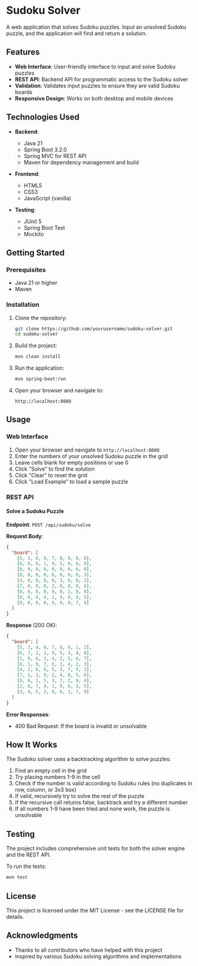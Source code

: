 # Sudoku Solver

A web application that solves Sudoku puzzles. Input an unsolved Sudoku puzzle, and the application will find and return a solution.

## Features

- **Web Interface**: User-friendly interface to input and solve Sudoku puzzles
- **REST API**: Backend API for programmatic access to the Sudoku solver
- **Validation**: Validates input puzzles to ensure they are valid Sudoku boards
- **Responsive Design**: Works on both desktop and mobile devices

## Technologies Used

- **Backend**:
  - Java 21
  - Spring Boot 3.2.0
  - Spring MVC for REST API
  - Maven for dependency management and build

- **Frontend**:
  - HTML5
  - CSS3
  - JavaScript (vanilla)

- **Testing**:
  - JUnit 5
  - Spring Boot Test
  - Mockito

## Getting Started

### Prerequisites

- Java 21 or higher
- Maven

### Installation

1. Clone the repository:
   ```bash
   git clone https://github.com/yourusername/sudoku-solver.git
   cd sudoku-solver
   ```

2. Build the project:
   ```bash
   mvn clean install
   ```

3. Run the application:
   ```bash
   mvn spring-boot:run
   ```

4. Open your browser and navigate to:
   ```
   http://localhost:8080
   ```

## Usage

### Web Interface

1. Open your browser and navigate to `http://localhost:8080`
2. Enter the numbers of your unsolved Sudoku puzzle in the grid
3. Leave cells blank for empty positions or use 0
4. Click "Solve" to find the solution
5. Click "Clear" to reset the grid
6. Click "Load Example" to load a sample puzzle

### REST API

#### Solve a Sudoku Puzzle

**Endpoint**: `POST /api/sudoku/solve`

**Request Body**:
```json
{
  "board": [
    [5, 3, 0, 0, 7, 0, 0, 0, 0],
    [6, 0, 0, 1, 9, 5, 0, 0, 0],
    [0, 9, 8, 0, 0, 0, 0, 6, 0],
    [8, 0, 0, 0, 6, 0, 0, 0, 3],
    [4, 0, 0, 8, 0, 3, 0, 0, 1],
    [7, 0, 0, 0, 2, 0, 0, 0, 6],
    [0, 6, 0, 0, 0, 0, 2, 8, 0],
    [0, 0, 0, 4, 1, 9, 0, 0, 5],
    [0, 0, 0, 0, 8, 0, 0, 7, 9]
  ]
}
```

**Response** (200 OK):
```json
{
  "board": [
    [5, 3, 4, 6, 7, 8, 9, 1, 2],
    [6, 7, 2, 1, 9, 5, 3, 4, 8],
    [1, 9, 8, 3, 4, 2, 5, 6, 7],
    [8, 5, 9, 7, 6, 1, 4, 2, 3],
    [4, 2, 6, 8, 5, 3, 7, 9, 1],
    [7, 1, 3, 9, 2, 4, 8, 5, 6],
    [9, 6, 1, 5, 3, 7, 2, 8, 4],
    [2, 8, 7, 4, 1, 9, 6, 3, 5],
    [3, 4, 5, 2, 8, 6, 1, 7, 9]
  ]
}
```

**Error Responses**:
- 400 Bad Request: If the board is invalid or unsolvable

## How It Works

The Sudoku solver uses a backtracking algorithm to solve puzzles:

1. Find an empty cell in the grid
2. Try placing numbers 1-9 in the cell
3. Check if the number is valid according to Sudoku rules (no duplicates in row, column, or 3x3 box)
4. If valid, recursively try to solve the rest of the puzzle
5. If the recursive call returns false, backtrack and try a different number
6. If all numbers 1-9 have been tried and none work, the puzzle is unsolvable

## Testing

The project includes comprehensive unit tests for both the solver engine and the REST API.

To run the tests:
```bash
mvn test
```

## License

This project is licensed under the MIT License - see the LICENSE file for details.

## Acknowledgments

- Thanks to all contributors who have helped with this project
- Inspired by various Sudoku solving algorithms and implementations